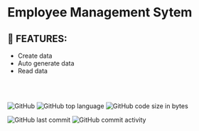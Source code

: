 # Employee Management Sytem

## :page_with_curl: FEATURES:
- Create data
- Auto generate data
- Read data

<br/>
<br/>

![GitHub](https://img.shields.io/github/license/codingtyp/EmployeeManagement-System?label=License&style=flat-square)
![GitHub top language](https://img.shields.io/github/languages/top/codingtyp/EmployeeCRUD-System?label=Python&style=flat-square)
![GitHub code size in bytes](https://img.shields.io/github/languages/code-size/codingtyp/EmployeeCRUD-System?label=Code%20Size&style=flat-square)

![GitHub last commit](https://img.shields.io/github/last-commit/codingtyp/EmployeeManagement-System?label=Last%20Commit&style=flat-square)
![GitHub commit activity](https://img.shields.io/github/commit-activity/m/codingtyp/EmployeeManagement-System?label=Commit%20Activity&style=flat-square)